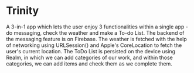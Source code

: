 # Trinity
A 3-in-1 app which lets the user enjoy 3 functionalities within a single app - do messaging, check the weather and make a To-do List.
The backend of the messaging feature is on Firebase.
The weather is fetched with the help of networking using URLSession() and Apple's CoreLocation to fetch the user's current location.
The ToDo List is persisted on the device using Realm, in which we can add categories of our work, and within those categories, we can add items and check them as we complete them.
